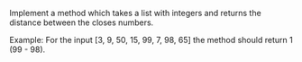 Implement a method which takes a list with integers and returns the distance between the closes numbers.

Example:
For the input [3, 9, 50, 15, 99, 7, 98, 65] the method should return 1 (99 - 98).
